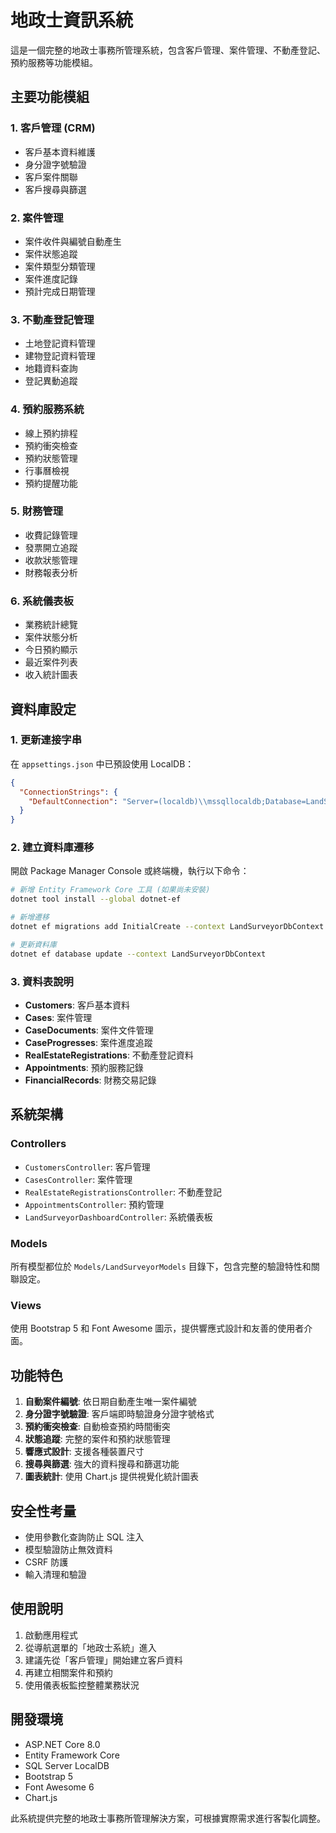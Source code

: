 # 地政士資訊系統

這是一個完整的地政士事務所管理系統，包含客戶管理、案件管理、不動產登記、預約服務等功能模組。

## 主要功能模組

### 1. 客戶管理 (CRM)
- 客戶基本資料維護
- 身分證字號驗證
- 客戶案件關聯
- 客戶搜尋與篩選

### 2. 案件管理
- 案件收件與編號自動產生
- 案件狀態追蹤
- 案件類型分類管理
- 案件進度記錄
- 預計完成日期管理

### 3. 不動產登記管理
- 土地登記資料管理
- 建物登記資料管理
- 地籍資料查詢
- 登記異動追蹤

### 4. 預約服務系統
- 線上預約排程
- 預約衝突檢查
- 預約狀態管理
- 行事曆檢視
- 預約提醒功能

### 5. 財務管理
- 收費記錄管理
- 發票開立追蹤
- 收款狀態管理
- 財務報表分析

### 6. 系統儀表板
- 業務統計總覽
- 案件狀態分析
- 今日預約顯示
- 最近案件列表
- 收入統計圖表

## 資料庫設定

### 1. 更新連接字串
在 `appsettings.json` 中已預設使用 LocalDB：
```json
{
  "ConnectionStrings": {
    "DefaultConnection": "Server=(localdb)\\mssqllocaldb;Database=LandSurveyorSystem;Trusted_Connection=true;MultipleActiveResultSets=true"
  }
}
```

### 2. 建立資料庫遷移
開啟 Package Manager Console 或終端機，執行以下命令：

```bash
# 新增 Entity Framework Core 工具 (如果尚未安裝)
dotnet tool install --global dotnet-ef

# 新增遷移
dotnet ef migrations add InitialCreate --context LandSurveyorDbContext

# 更新資料庫
dotnet ef database update --context LandSurveyorDbContext
```

### 3. 資料表說明

- **Customers**: 客戶基本資料
- **Cases**: 案件管理
- **CaseDocuments**: 案件文件管理
- **CaseProgresses**: 案件進度追蹤
- **RealEstateRegistrations**: 不動產登記資料
- **Appointments**: 預約服務記錄
- **FinancialRecords**: 財務交易記錄

## 系統架構

### Controllers
- `CustomersController`: 客戶管理
- `CasesController`: 案件管理
- `RealEstateRegistrationsController`: 不動產登記
- `AppointmentsController`: 預約管理
- `LandSurveyorDashboardController`: 系統儀表板

### Models
所有模型都位於 `Models/LandSurveyorModels` 目錄下，包含完整的驗證特性和關聯設定。

### Views
使用 Bootstrap 5 和 Font Awesome 圖示，提供響應式設計和友善的使用者介面。

## 功能特色

1. **自動案件編號**: 依日期自動產生唯一案件編號
2. **身分證字號驗證**: 客戶端即時驗證身分證字號格式
3. **預約衝突檢查**: 自動檢查預約時間衝突
4. **狀態追蹤**: 完整的案件和預約狀態管理
5. **響應式設計**: 支援各種裝置尺寸
6. **搜尋與篩選**: 強大的資料搜尋和篩選功能
7. **圖表統計**: 使用 Chart.js 提供視覺化統計圖表

## 安全性考量

- 使用參數化查詢防止 SQL 注入
- 模型驗證防止無效資料
- CSRF 防護
- 輸入清理和驗證

## 使用說明

1. 啟動應用程式
2. 從導航選單的「地政士系統」進入
3. 建議先從「客戶管理」開始建立客戶資料
4. 再建立相關案件和預約
5. 使用儀表板監控整體業務狀況

## 開發環境

- ASP.NET Core 8.0
- Entity Framework Core
- SQL Server LocalDB
- Bootstrap 5
- Font Awesome 6
- Chart.js

此系統提供完整的地政士事務所管理解決方案，可根據實際需求進行客製化調整。